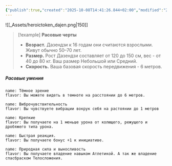 ```yaml
---
{"publish":true,"created":"2025-10-08T14:41:26.844+02:00","modified":"2025-10-24T16:40:04.903+02:00","published":"2025-10-24T16:40:04.903+02:00","tags":["расы"],"cssclasses":"","socialImage":"_Assets/heroictoken_dajen.png","image":"_Assets/heroictoken_dajen.png"}
---
```


![[_Assets/heroictoken_dajen.png|150]]

>[!example] **Расовые черты**
>- **Возраст.** Дазендзи к 16 годам они считаются взрослыми. Живут обычно 50–70 лет.   
>- **Размер.** Рост Дазендзи составляет от 120 до 150 см, вес - от 40 до 80 кг. Ваш размер Небольшой или Средний. 
>- **Скорость.**  Ваша базовая скорость передвижения - 6 метров.
#####  Расовые умения
```ds-ab
name: Тёмное зрение
flavor: Вы можете видеть в темноте на расстоянии до 6 метров.
```
```ds-ab
name: Виброчувствительность
flavor: Вы чувствуете вибрации вокрук себя на растоянии до 1 метров 
```
```ds-ab
name: Крепкие
flavor: Вы получаете на 1 меньше урона от колющего, режущего и дробяжего типа урона.
```
```ds-ab
name: Быстрая реакция.
flavor: Вы получаете бонус +1 к инициативе.
```
```ds-ab
name: Природная сила и выносливость
flavor: Вы получаете владение навыком Атлетикой. А так же владение спасбраском Телосложения.
```

